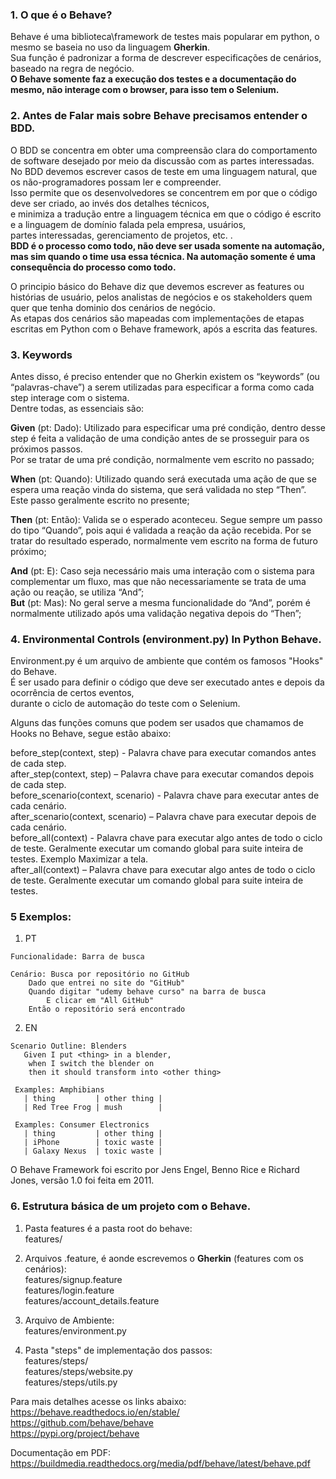 ### 1. O que é o Behave?  

Behave é uma biblioteca\framework de testes mais popularar em python, o mesmo se baseia no uso da linguagem **Gherkin**.  
Sua função é padronizar a forma de descrever especificações de cenários, baseado na regra de negócio.  
**O Behave somente faz a execução dos testes e a documentação do mesmo, não interage com o browser, para isso tem o Selenium.**  

### 2. Antes de Falar mais sobre Behave precisamos entender o BDD.

   O BDD se concentra em obter uma compreensão clara do comportamento de software desejado por meio da discussão com as partes interessadas.   
   No BDD devemos escrever casos de teste em uma linguagem natural, que os não-programadores possam ler e compreender.   
   Isso permite que os desenvolvedores se concentrem em por que o código deve ser criado, ao invés dos detalhes técnicos,   
   e minimiza a tradução entre a linguagem técnica em que o código é escrito e a linguagem de domínio falada pela empresa, usuários,   
   partes interessadas, gerenciamento de projetos, etc. .  
   **BDD é o processo como todo, não deve ser usada somente na automação, mas sim quando o time usa essa técnica. Na automação somente é uma consequência do processo como todo.**  

   O principio básico do Behave diz que devemos escrever as features ou histórias de usuário, pelos analistas de negócios e os stakeholders quem quer que tenha dominio dos cenários de negócio.   
   As etapas dos cenários são mapeadas com implementações de etapas escritas em Python com o Behave framework, após a escrita das features.  

### 3. Keywords  
   Antes disso, é preciso entender que no Gherkin existem os “keywords” (ou “palavras-chave”) a serem utilizadas para especificar a forma como cada step interage com o sistema.   
   Dentre todas, as essenciais são:  

   **Given** (pt: Dado): Utilizado para especificar uma pré condição, dentro desse step é feita a validação de uma condição antes de se prosseguir para os próximos passos.   
   Por se tratar de uma pré condição, normalmente vem escrito no passado;  

   **When** (pt: Quando): Utilizado quando será executada uma ação de que se espera uma reação vinda do sistema, que será validada no step “Then”. Este passo geralmente escrito no presente;  

   **Then** (pt: Então): Valida se o esperado aconteceu. Segue sempre um passo do tipo “Quando”, pois aqui é validada a reação da ação recebida. Por se tratar do resultado esperado, normalmente vem escrito na forma de futuro próximo;  

   **And** (pt: E): Caso seja necessário mais uma interação com o sistema para complementar um fluxo, mas que não necessariamente se trata de uma ação ou reação, se utiliza “And”;  
   **But** (pt: Mas): No geral serve a mesma funcionalidade do “And”, porém é normalmente utilizado após uma validação negativa depois do “Then”;  

### 4. Environmental Controls (environment.py) In Python Behave.  
   Environment.py é um arquivo de ambiente que contém os famosos "Hooks" do Behave.   
   É ser usado para definir o código que deve ser executado antes e depois da ocorrência de certos eventos,  
    durante o ciclo de automação do teste com o Selenium.  

   Alguns das funções comuns que podem ser usados que chamamos de Hooks no Behave, segue estão abaixo:  

   before_step(context, step) - Palavra chave para executar comandos antes de cada step.  
   after_step(context, step) – Palavra chave para executar comandos depois de cada step.  
   before_scenario(context, scenario) - Palavra chave para executar antes de cada cenário.  
   after_scenario(context, scenario) – Palavra chave para executar depois de cada cenário.  
   before_all(context) - Palavra chave para executar algo antes de todo o ciclo de teste. Geralmente executar um comando global para suite inteira de testes. Exemplo Maximizar a tela.  
   after_all(context) – Palavra chave para executar algo antes de todo o ciclo de teste. Geralmente executar um comando global para suite inteira de testes.   

### 5 Exemplos:
1. PT
```feature
Funcionalidade: Barra de busca

Cenário: Busca por repositório no GitHub
    Dado que entrei no site do "GitHub"
    Quando digitar "udemy behave curso" na barra de busca
        E clicar em "All GitHub"
    Então o repositório será encontrado
``` 

2. EN
```feature
Scenario Outline: Blenders
   Given I put <thing> in a blender,
    when I switch the blender on
    then it should transform into <other thing>

 Examples: Amphibians
   | thing         | other thing |
   | Red Tree Frog | mush        |

 Examples: Consumer Electronics
   | thing         | other thing |
   | iPhone        | toxic waste |
   | Galaxy Nexus  | toxic waste |
```

O Behave Framework foi escrito por Jens Engel, Benno Rice e Richard Jones, versão 1.0 foi feita em 2011.

### 6. Estrutura básica de um projeto com o Behave.  
1. Pasta features é a pasta root do behave:   
features/  

2. Arquivos .feature, é aonde escrevemos o **Gherkin** (features com os cenários):  
features/signup.feature  
features/login.feature  
features/account_details.feature  

3. Arquivo de Ambiente:  
features/environment.py  

4. Pasta "steps" de implementação dos passos:  
features/steps/  
features/steps/website.py  
features/steps/utils.py  


Para mais detalhes acesse os links abaixo:    
https://behave.readthedocs.io/en/stable/  
https://github.com/behave/behave  
https://pypi.org/project/behave    

Documentação em PDF:  
https://buildmedia.readthedocs.org/media/pdf/behave/latest/behave.pdf  
